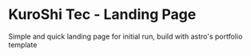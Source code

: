 # KuroShi Tec - Landing Page

Simple and quick landing page for initial run, build with astro's portfolio template